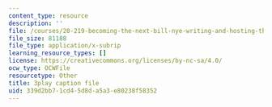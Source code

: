 ```yaml
---
content_type: resource
description: ''
file: /courses/20-219-becoming-the-next-bill-nye-writing-and-hosting-the-educational-show-january-iap-2015/339d2bb71cd45d8da5a3e80238f58352_kQnA60blp6o.vtt
file_size: 81188
file_type: application/x-subrip
learning_resource_types: []
license: https://creativecommons.org/licenses/by-nc-sa/4.0/
ocw_type: OCWFile
resourcetype: Other
title: 3play caption file
uid: 339d2bb7-1cd4-5d8d-a5a3-e80238f58352
---
```

